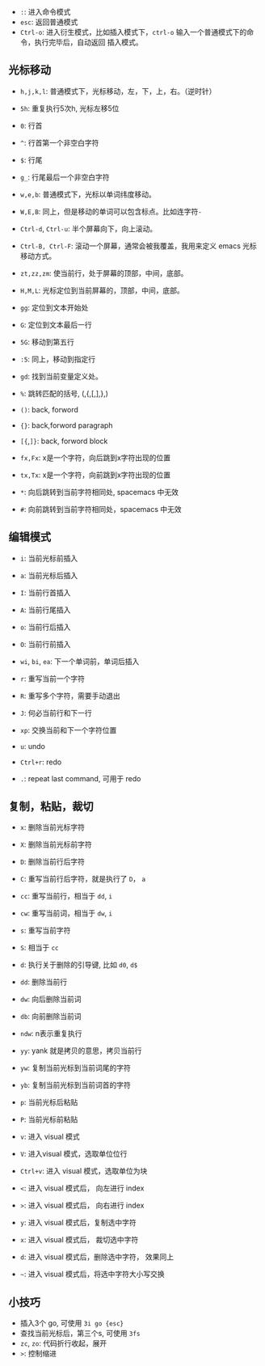 - `:`: 进入命令模式
- `esc`: 返回普通模式
- `Ctrl-o`: 进入衍生模式，比如插入模式下，`ctrl-o` 输入一个普通模式下的命令，执行完毕后，自动返回 插入模式。


## 光标移动
- `h,j,k,l`: 普通模式下，光标移动，左，下，上，右。（逆时针）
- `5h`: 重复执行5次h, 光标左移5位
- `0`: 行首
- `^`: 行首第一个非空白字符
- `$`: 行尾
- `g_`: 行尾最后一个非空白字符

- `w,e,b`: 普通模式下，光标以单词纬度移动。
- `W,E,B`: 同上，但是移动的单词可以包含标点。比如连字符`-`

- `Ctrl-d`, `Ctrl-u`: 半个屏幕向下，向上滚动。
- `Ctrl-B, Ctrl-F`: 滚动一个屏幕，通常会被我覆盖，我用来定义 emacs 光标移动方式。
- `zt,zz,zm`: 使当前行，处于屏幕的顶部，中间，底部。
- `H,M,L`: 光标定位到当前屏幕的，顶部，中间，底部。

- `gg`: 定位到文本开始处
- `G`: 定位到文本最后一行
- `5G`: 移动到第五行
- `:5`: 同上，移动到指定行
- `gd`: 找到当前变量定义处。

- `%`: 跳转匹配的括号, (,{,[,],},)
- `()`: back, forword
- `{}`: back,forword paragraph
- `[{`,`]}`: back, forword block

- `fx,Fx`: x是一个字符，向后跳到x字符出现的位置
- `tx,Tx`: x是一个字符，向前跳到x字符出现的位置
- `*`: 向后跳转到当前字符相同处, spacemacs 中无效
- `#`: 向前跳转到当前字符相同处，spacemacs 中无效

## 编辑模式
- `i`: 当前光标前插入
- `a`: 当前光标后插入
- `I`: 当前行首插入
- `A`: 当前行尾插入
- `o`: 当前行后插入
- `O`: 当前行前插入
- `wi`, `bi`, `ea`: 下一个单词前，单词后插入

- `r`: 重写当前一个字符
- `R`: 重写多个字符，需要手动退出

- `J`: 何必当前行和下一行
- `xp`: 交换当前和下一个字符位置

- `u`: undo
- `Ctrl+r`: redo
- `.`: repeat last command, 可用于 redo

## 复制，粘贴，裁切
- `x`: 删除当前光标字符
- `X`: 删除当前光标前字符
- `D`: 删除当前行后字符
- `C`: 重写当前行后字符，就是执行了 `D`， `a`
- `cc`: 重写当前行，相当于 `dd`, `i`
- `cw`: 重写当前词，相当于 `dw`, `i`
- `s`: 重写当前字符
- `S`: 相当于 `cc`
- `d`: 执行关于删除的引导键, 比如 `d0`, `d$`
- `dd`: 删除当前行
- `dw`: 向后删除当前词
- `db`: 向前删除当前词
- `ndw`: n表示重复执行

- `yy`: yank 就是拷贝的意思，拷贝当前行
- `yw`: 复制当前光标到当前词尾的字符
- `yb`: 复制当前光标到当前词首的字符

- `p`: 当前光标后粘贴
- `P`: 当前光标前粘贴

- `v`: 进入 visual 模式
- `V`: 进入visual 模式，选取单位位行
- `Ctrl+v`: 进入 visual 模式，选取单位为块
- `<`: 进入 visual 模式后， 向左进行 index
- `>`: 进入 visual 模式后， 向右进行 index
- `y`: 进入 visual 模式后，复制选中字符
- `x`: 进入 visual 模式后， 裁切选中字符
- `d`: 进入 visual 模式后，删除选中字符， 效果同上
- `~`: 进入 visual 模式后，将选中字符大小写交换


## 小技巧
- 插入3个 go, 可使用 `3i go {esc}`
- 查找当前光标后，第三个s, 可使用 `3fs`
- `zc`, `zo`: 代码折行收起，展开
- `>`: 控制缩进